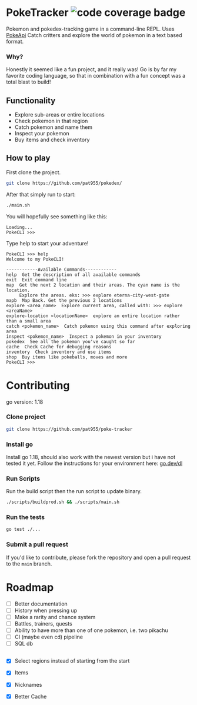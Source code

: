 # PokeTracker ![code coverage badge](https://github.com/pat955/pokedex/actions/workflows/ci.yml/badge.svg)
Pokemon and pokedex-tracking game in a command-line REPL. Uses [PokeApi](https://pokeapi.co/) Catch critters and explore the world of pokemon in a text based format.
### Why?
Honestly it seemed like a fun project, and it really was! Go is by far my favorite coding language, so that in combination with a fun concept was a total blast to build!

## Functionality 
* Explore sub-areas or entire locations
* Check pokemon in that region
* Catch pokemon and name them
* Inspect your pokemon
* Buy items and check inventory

## How to play
First clone the project.
```bash
git clone https://github.com/pat955/pokedex/
```

After that simply run to start:
```bash
./main.sh
```

You will hopefully see something like this:

```
Loading...
PokeCLI >>>
```
Type help to start your adventure!


```
PokeCLI >>> help
Welcome to my PokeCLI!

------------Available Commands------------
help  Get the description of all available commands
exit  Exit command line
map  Get the next 2 location and their areas. The cyan name is the location.
     Explore the areas. eks: >>> explore eterna-city-west-gate
mapb  Map Back. Get the previous 2 locations
explore <area_name>  Explore current area, called with: >>> explore <areaName>
explore-location <locationName>  explore an entire location rather than a small area
catch <pokemon_name>  Catch pokemon using this command after exploring area
inspect <pokemon_name>  Inspect a pokemon in your inventory
pokedex  See all the pokemon you've caught so far
cache  Check Cache for debugging reasons
inventory  Check inventory and use items
shop  Buy items like pokeballs, moves and more
PokeCLI >>> 
```

# Contributing
go version: 1.18
### Clone project
```bash
git clone https://github.com/pat955/poke-tracker
```
### Install go
Install go 1.18, should also work with the newest version but i have not tested it yet. Follow the instructions for your environment here: [go.dev/dl](https://go.dev/dl/)

### Run Scripts
Run the build script then the run script to update binary.
```bash
./scripts/buildprod.sh && ./scripts/main.sh
```

### Run the tests

```bash
go test ./...
```

### Submit a pull request

If you'd like to contribute, please fork the repository and open a pull request to the `main` branch.

# Roadmap
- [ ] Better documentation
- [ ] History when pressing up
- [ ] Make a rarity and chance system
- [ ] Battles, trainers, quests
- [ ] Ability to have more than one of one pokemon, i.e. two pikachu
- [ ] CI (maybe even cd) pipeline
- [ ] SQL db
## 
- [x] Select regions instead of starting from the start
- [x] Items
- [x] Nicknames
- [x] Better Cache

